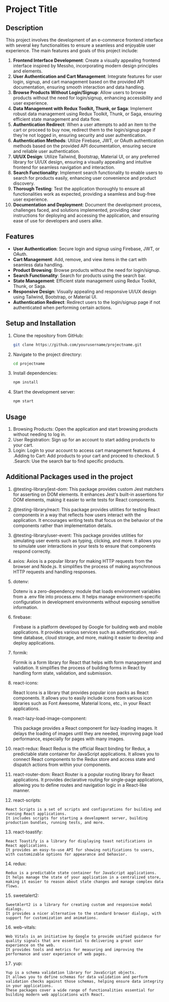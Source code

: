 # Project Title

## Description

This project involves the development of an e-commerce frontend interface with several key functionalities to ensure a seamless and enjoyable user experience. The main features and goals of this project include:

1. **Frontend Interface Development**: Create a visually appealing frontend interface inspired by Messho, incorporating modern design principles and elements.
2. **User Authentication and Cart Management**: Integrate features for user login, signup, and cart management based on the provided API documentation, ensuring smooth interaction and data handling.
3. **Browse Products Without Login/Signup**: Allow users to browse products without the need for login/signup, enhancing accessibility and user experience.
4. **Data Management with Redux Toolkit, Thunk, or Saga**: Implement robust data management using Redux Toolkit, Thunk, or Saga, ensuring efficient state management and data flow.
5. **Authentication Redirect**: When a user attempts to add an item to the cart or proceed to buy now, redirect them to the login/signup page if they're not logged in, ensuring security and user authentication.
6. **Authentication Methods**: Utilize Firebase, JWT, or OAuth authentication methods based on the provided API documentation, ensuring secure and reliable user authentication.
7. **UI/UX Design**: Utilize Tailwind, Bootstrap, Material UI, or any preferred library for UI/UX design, ensuring a visually appealing and intuitive frontend for seamless navigation and interaction.
8. **Search Functionality**: Implement search functionality to enable users to search for products easily, enhancing user convenience and product discovery.
9. **Thorough Testing**: Test the application thoroughly to ensure all functionalities work as expected, providing a seamless and bug-free user experience.
10. **Documentation and Deployment**: Document the development process, challenges faced, and solutions implemented, providing clear instructions for deploying and accessing the application, and ensuring ease of use for developers and users alike.

## Features

- **User Authentication**: Secure login and signup using Firebase, JWT, or OAuth.
- **Cart Management**: Add, remove, and view items in the cart with seamless data handling.
- **Product Browsing**: Browse products without the need for login/signup.
- **Search Functionality**: Search for products using the search bar.
- **State Management**: Efficient state management using Redux Toolkit, Thunk, or Saga.
- **Responsive Design**: Visually appealing and responsive UI/UX design using Tailwind, Bootstrap, or Material UI.
- **Authentication Redirect**: Redirect users to the login/signup page if not authenticated when performing certain actions.

## Setup and Installation

1. Clone the repository from GitHub:
   ```bash
   git clone https://github.com/yourusername/projectname.git
2. Navigate to the project directory:
   ```bash
   cd projectname
3. Install dependencies:
   ```bash
   npm install
4. Start the development server:
   ```bash
   npm start
## Usage
1. Browsing Products: Open the application and start browsing products without needing to log in.
2. User Registration: Sign up for an account to start adding products to your cart.
3. Login: Login to your account to access cart management features.
4 .Adding to Cart: Add products to your cart and proceed to checkout.
5 .Search: Use the search bar to find specific products.
   
## Additional Packages used in the project
1. @testing-library/jest-dom:
    This package provides custom Jest matchers for asserting on DOM elements.
    It enhances Jest's built-in assertions for DOM elements, making it easier to write tests for React components.
2. @testing-library/react:
    This package provides utilities for testing React components in a way that reflects how users interact with the application.
    It encourages writing tests that focus on the behavior of the components rather than implementation details.

3.  @testing-library/user-event:
    This package provides utilities for simulating user events such as typing, clicking, and more.
    It allows you to simulate user interactions in your tests to ensure that components respond correctly.
4.  axios:
    Axios is a popular library for making HTTP requests from the browser and Node.js.
    It simplifies the process of making asynchronous HTTP requests and handling responses.
5.  dotenv:

    Dotenv is a zero-dependency module that loads environment variables from a .env file into process.env.
    It helps manage environment-specific configuration in development environments without exposing sensitive information.
6.  firebase:

    Firebase is a platform developed by Google for building web and mobile applications.
    It provides various services such as authentication, real-time database, cloud storage, and more, making it easier to develop and deploy applications.
7.  formik:

    Formik is a form library for React that helps with form management and validation.
    It simplifies the process of building forms in React by handling form state, validation, and submission.
8.  react-icons:

    React Icons is a library that provides popular icon packs as React components.
    It allows you to easily include icons from various icon libraries such as Font Awesome, Material Icons, etc., in your React applications.
9.  react-lazy-load-image-component:

    This package provides a React component for lazy-loading images.
    It delays the loading of images until they are needed, improving page load performance, especially for pages with many images.
10.  react-redux:
    React Redux is the official React binding for Redux, a predictable state container for JavaScript applications.
    It allows you to connect React components to the Redux store and access state and dispatch actions from within your components.
11.  react-router-dom:
    React Router is a popular routing library for React applications.
    It provides declarative routing for single-page applications, allowing you to define routes and navigation logic in a React-like manner.
12.  react-scripts:

    React Scripts is a set of scripts and configurations for building and running React applications.
    It includes scripts for starting a development server, building production bundles, running tests, and more.
13.  react-toastify:

    React Toastify is a library for displaying toast notifications in React applications.
    It provides an easy-to-use API for showing notifications to users, with customizable options for appearance and behavior.
14.  redux:

    Redux is a predictable state container for JavaScript applications.
    It helps manage the state of your application in a centralized store, making it easier to reason about state changes and manage complex data flows.
15.  sweetalert2:

    SweetAlert2 is a library for creating custom and responsive modal dialogs.
    It provides a nicer alternative to the standard browser dialogs, with support for customization and animations.
16.  web-vitals:

    Web Vitals is an initiative by Google to provide unified guidance for quality signals that are essential to delivering a great user experience on the web.
    It provides tools and metrics for measuring and improving the performance and user experience of web pages.
17.  yup:

    Yup is a schema validation library for JavaScript objects.
    It allows you to define schemas for data validation and perform validation checks against those schemas, helping ensure data integrity in your applications.
    These packages cover a wide range of functionalities essential for building modern web applications with React.



